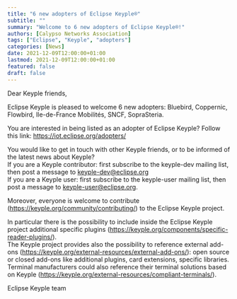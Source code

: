 ```yaml
---
title: "6 new adopters of Eclipse Keyple®"
subtitle: ""
summary: "Welcome to 6 new adopters of Eclipse Keyple®!"
authors: [Calypso Networks Association]
tags: ["Eclipse", "Keyple", "adopters"]
categories: [News]
date: 2021-12-09T12:00:00+01:00
lastmod: 2021-12-09T12:00:00+01:00
featured: false
draft: false
---
```


Dear Keyple friends,

Eclipse Keyple is pleased to welcome 6 new adopters: Bluebird, Coppernic, Flowbird, Ile-de-France Mobilités, SNCF, SopraSteria.

You are interested in being listed as an adopter of Eclipse Keyple? Follow this link: https://iot.eclipse.org/adopters/

You would like to get in touch with other Keyple friends, or to be informed of the latest news about Keyple?\
If you are a Keyple contributor: first subscribe to the keyple-dev mailing list, then post a message to keyple-dev@eclipse.org\
If you are a Keyple user: first subscribe to the keyple-user mailing list, then post a message to keyple-user@eclipse.org.

Moreover, everyone is welcome to contribute (https://keyple.org/community/contributing/) to the Eclipse Keyple project.

In particular there is the possibility to include inside the Eclipse Keyple project additional specific plugins (https://keyple.org/components/specific-reader-plugins/).\
The Keyple project provides also the possibility to reference external add-ons (https://keyple.org/external-resources/external-add-ons/): open source or closed add-ons like additional plugins, card extensions, specific libraries.\
Terminal manufacturers could also reference their terminal solutions based on Keyple (https://keyple.org/external-resources/compliant-terminals/).

Eclipse Keyple team